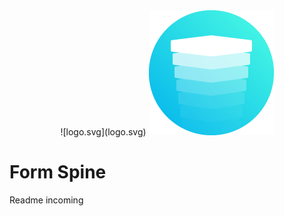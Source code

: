 <div style="text-align: center;">
	![logo.svg](logo.svg)
	<img src="logo.svg" width="200" height="200" alt="Form Spine Logo" />
</div>

# Form Spine
Readme incoming
